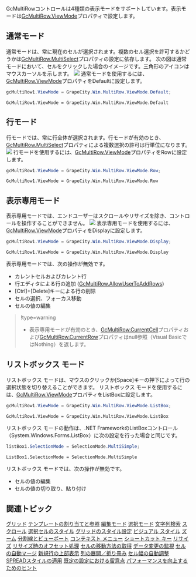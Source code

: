 GcMultiRowコントロールは4種類の表示モードをサポートしています。表示モードは[GcMultiRow.ViewMode](gcdocsite__documentlink?toc-item-id=52b13dc6-d057-4e8b-aec8-f9bc4d7108cb)プロパティで設定します。

## 通常モード

通常モードは、常に現在のセルが選択されます。複数のセル選択を許可するかどうかは[GcMultiRow.MultiSelect](gcdocsite__documentlink?toc-item-id=cb7211a6-bdfb-4728-b543-99b8b185773a)プロパティの設定に依存します。
次の図は通常モードにおいて、セルをクリックした場合のイメージです。三角形のアイコンはマウスカーソルを示します。
![](/DOCUMENT_SITE_LINK_PREFIX_HERE/document-site-files/images/f148c511-6e98-4b55-9904-150a375d5825/images/userguide/grid_viewmode_1.png)
通常モードを使用するには、[GcMultiRow.ViewMode](gcdocsite__documentlink?toc-item-id=52b13dc6-d057-4e8b-aec8-f9bc4d7108cb)プロパティをDefaultに設定します。

```csharp
gcMultiRow1.ViewMode = GrapeCity.Win.MultiRow.ViewMode.Default;
```

```vbnet
GcMultiRow1.ViewMode = GrapeCity.Win.MultiRow.ViewMode.Default
```

## 行モード

行モードでは、常に行全体が選択されます。行モードが有効のとき、[GcMultiRow.MultiSelect](gcdocsite__documentlink?toc-item-id=cb7211a6-bdfb-4728-b543-99b8b185773a)プロパティによる複数選択の許可は行単位になります。
![](/DOCUMENT_SITE_LINK_PREFIX_HERE/document-site-files/images/f148c511-6e98-4b55-9904-150a375d5825/images/userguide/grid_viewmode_2.png)
行モードを使用するには、[GcMultiRow.ViewMode](gcdocsite__documentlink?toc-item-id=52b13dc6-d057-4e8b-aec8-f9bc4d7108cb)プロパティをRowに設定します。

```csharp
gcMultiRow1.ViewMode = GrapeCity.Win.MultiRow.ViewMode.Row;
```

```vbnet
GcMultiRow1.ViewMode = GrapeCity.Win.MultiRow.ViewMode.Row
```

## 表示専用モード

表示専用モードでは、エンドユーザーはスクロールやリサイズを除き、コントロールを操作することができません。
![](/DOCUMENT_SITE_LINK_PREFIX_HERE/document-site-files/images/f148c511-6e98-4b55-9904-150a375d5825/images/userguide/grid_viewmode_3.png)
表示専用モードを使用するには、[GcMultiRow.ViewMode](gcdocsite__documentlink?toc-item-id=52b13dc6-d057-4e8b-aec8-f9bc4d7108cb)プロパティをDisplayに設定します。

```csharp
gcMultiRow1.ViewMode = GrapeCity.Win.MultiRow.ViewMode.Display;
```

```vbnet
GcMultiRow1.ViewMode = GrapeCity.Win.MultiRow.ViewMode.Display
```

表示専用モードでは、次の操作が無効です。

* カレントセルおよびカレント行
* 行エディタによる行の追加 ([GcMultiRow.AllowUserToAddRows](gcdocsite__documentlink?toc-item-id=1d6049ba-30df-463f-8d37-f740834f5496))
* [Ctrl]+[Delete]キーによる行の削除
* セルの選択、フォーカス移動
* セルの値の編集

> !type=warning
>
> * 表示専用モードが有効のとき、[GcMultiRow.CurrentCell](gcdocsite__documentlink?toc-item-id=08532485-7643-40cc-9cfc-356cc5ab13b5)プロパティおよび[GcMultiRow.CurrentRow](gcdocsite__documentlink?toc-item-id=0645222a-8b76-4b46-8817-8b99c62b333b)プロパティはnull参照（Visual BasicではNothing）を返します。

## リストボックス モード

リストボックス モードは、マウスのクリックか[Space]キーの押下によって行の選択状態を切り替えることができます。
リストボックス モードを使用するには、[GcMultiRow.ViewMode](gcdocsite__documentlink?toc-item-id=52b13dc6-d057-4e8b-aec8-f9bc4d7108cb)プロパティをListBoxに設定します。

```csharp
gcMultiRow1.ViewMode = GrapeCity.Win.MultiRow.ViewMode.ListBox;
```

```vbnet
GcMultiRow1.ViewMode = GrapeCity.Win.MultiRow.ViewMode.ListBox
```

リストボックス モードの動作は、.NET FrameworkのListBoxコントロール（System.Windows.Forms.ListBox）に次の設定を行った場合と同じです。

```csharp
listBox1.SelectionMode = SelectionMode.MultiSimple;
```

```vbnet
ListBox1.SelectionMode = SelectionMode.MultiSimple
```

リストボックス モードでは、次の操作が無効です。

* セルの値の編集
* セルの値の切り取り、貼り付け

## 関連トピック

[グリッド](gcdocsite__documentlink?toc-item-id=87ec6429-c3b9-4564-923f-f7c943ce00b9)
[テンプレートの割り当てと参照](gcdocsite__documentlink?toc-item-id=672f7dc1-1297-4293-87f6-f4d7ae30af83)
[編集モード](gcdocsite__documentlink?toc-item-id=1cd87acc-bf66-4bf7-bf75-b61800b830fb)
[選択モード](gcdocsite__documentlink?toc-item-id=05e1230b-6129-43d3-aa78-5b2cbf48ccba)
[文字列検索](gcdocsite__documentlink?toc-item-id=3b578791-7908-4795-8e61-b9f1e7339d21)
[スクロール](gcdocsite__documentlink?toc-item-id=2647ada3-b90d-4823-adf7-4fa4ef083123)
[選択セルのスタイル](gcdocsite__documentlink?toc-item-id=e04576cc-5bac-410c-9335-0dda134c922f)
[グリッドのスタイル設定](gcdocsite__documentlink?toc-item-id=77b3a184-61f9-4c3b-967b-dbb6f103acf0)
[ビジュアル スタイル](gcdocsite__documentlink?toc-item-id=860edbe2-0af7-4e60-876e-89187c42d483)
[ズーム](gcdocsite__documentlink?toc-item-id=d83eab82-185e-49f9-88b0-0fd8379d92b6)
[分割線とビューポート](gcdocsite__documentlink?toc-item-id=09f1eccf-76eb-4979-ac29-c97731b2357d)
[コンテキスト メニュー](gcdocsite__documentlink?toc-item-id=cbf794e7-3362-41e9-b625-bd3e8130611b)
[ショートカット キー](gcdocsite__documentlink?toc-item-id=9cdbb6ad-e84e-441f-8f3f-ddd78af7b429)
[リサイズ](gcdocsite__documentlink?toc-item-id=4657f508-867c-455c-81b4-858e8f1d18d7)
[リサイズ時のオフセット処理](gcdocsite__documentlink?toc-item-id=e7471d46-a6b0-47fe-982d-8d4b7561d4e3)
[セルの移動方法の取得](gcdocsite__documentlink?toc-item-id=f3a0271e-fbeb-46ba-aa76-b99352d3e55c)
[データ変更の監視](gcdocsite__documentlink?toc-item-id=1aac18ae-c27c-46f5-bfec-e5872e7d2d1b)
[セルの自動マージ](gcdocsite__documentlink?toc-item-id=1d1e19b2-4282-48a3-ad92-603f73b3cc38)
[新規行の上部表示](gcdocsite__documentlink?toc-item-id=881b6d3e-e4d3-4271-b874-a972e9aef2c8)
[列の展開／折り畳み](gcdocsite__documentlink?toc-item-id=421066a5-9bfa-427f-a980-245ff290f1af)
[セル幅の自動調整](gcdocsite__documentlink?toc-item-id=0fb2df6a-d9df-47d2-8ae9-50185f2c488d)
[SPREADスタイルの適用](gcdocsite__documentlink?toc-item-id=9d7078b7-c6b3-420b-a282-9d08e8135b48)
[既定の設定における留意点](gcdocsite__documentlink?toc-item-id=707e6129-7446-4ccf-9b4b-574225dc0b02)
[パフォーマンスを向上するためのヒント](gcdocsite__documentlink?toc-item-id=78fbc71a-7acb-4af3-ae37-953454f8dece)